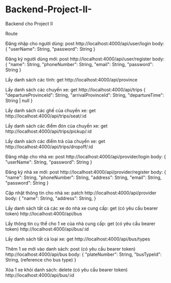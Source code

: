 # Backend-Project-II-
Backend cho Project II

Route

Đăng nhập cho người dùng: post
http://localhost:4000/api/user/login
body: {
    "userName": String,
    "password": String
}

Đăng ký người dùng mới: post
http://localhost:4000/api/user/register
body: {
    "name": String,
    "phoneNumber": String,
    "email": String,
    "password": String
}

Lấy danh sách các tỉnh: get
http://localhost:4000/api/province

Lấy danh sách các chuyến xe: get
http://localhost:4000/api/trips
{
    "departureProvinceId": String,
    "arrivalProvinceId": String,
    "departureTime": String | null
}


Lấy danh sách các ghế của chuyến xe: get
http://localhost:4000/api/trips/seat/:id

Lấy danh sách các điểm đón của chuyến xe: get
http://localhost:4000/api/trips/pickup/:id

Lấy danh sách các điểm trả của chuyến xe: get
http://localhost:4000/api/trips/dropoff/:id


Đăng nhập cho nhà xe: post
http://localhost:4000/api/provider/login
body: {
    "userName": String,
    "password": String
}

Đăng ký nhà xe mới: post
http://localhost:4000/api/provider/register
body: {
    "name": String,
    "phoneNumber": String,
    "address": String,
    "email": String,
    "password": String
}

Cập nhật thông tin cho nhà xe: patch
http://localhost:4000/api/provider
body: {
    "name": String,
    "address": String,
}

Lấy danh sách tất cả các xe do nhà xe cung cấp: get (có yêu cầu bearer token)
http://localhost:4000/api/bus

Lấy thông tin cụ thể cho 1 xe của nhà cung cấp: get (có yêu cầu bearer token)
http://localhost:4000/api/bus/:id

Lấy danh sách tất cả loại xe: get
http://localhost:4000/api/bus/types

Thêm 1 xe mới vào danh sách: post (có yêu cầu bearer token)
http://localhost:4000/api/bus
body: {
    "plateNumber": String,
    "busTypeId": String, (reference cho bus type)
}

Xóa 1 xe khỏi danh sách: delete (có yêu cầu bearer token)
http://localhost:4000/api/bus/:id